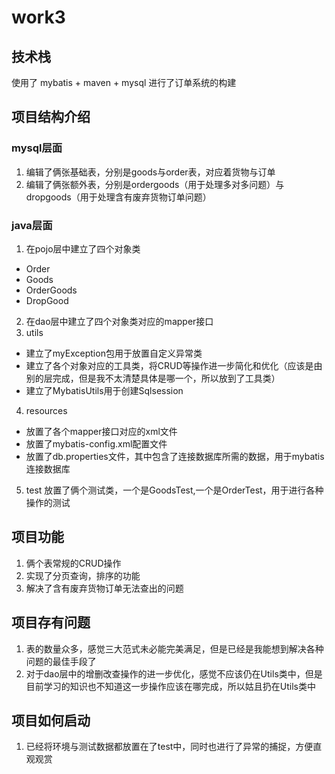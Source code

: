 # work3
## 技术栈
使用了 mybatis + maven + mysql 进行了订单系统的构建
## 项目结构介绍
### mysql层面
1. 编辑了俩张基础表，分别是goods与order表，对应着货物与订单
2. 编辑了俩张额外表，分别是ordergoods（用于处理多对多问题）与dropgoods（用于处理含有废弃货物订单问题）
### java层面
1. 在pojo层中建立了四个对象类
- Order
- Goods
- OrderGoods
- DropGood
2. 在dao层中建立了四个对象类对应的mapper接口
3. utils
- 建立了myException包用于放置自定义异常类
- 建立了各个对象对应的工具类，将CRUD等操作进一步简化和优化（应该是由别的层完成，但是我不太清楚具体是哪一个，所以放到了工具类）
- 建立了MybatisUtils用于创建Sqlsession
4. resources
- 放置了各个mapper接口对应的xml文件
- 放置了mybatis-config.xml配置文件
- 放置了db.properties文件，其中包含了连接数据库所需的数据，用于mybatis连接数据库
5. test
放置了俩个测试类，一个是GoodsTest,一个是OrderTest，用于进行各种操作的测试
## 项目功能
1. 俩个表常规的CRUD操作
2. 实现了分页查询，排序的功能
3. 解决了含有废弃货物订单无法查出的问题
## 项目存有问题
1. 表的数量众多，感觉三大范式未必能完美满足，但是已经是我能想到解决各种问题的最佳手段了
2. 对于dao层中的增删改查操作的进一步优化，感觉不应该仍在Utils类中，但是目前学习的知识也不知道这一步操作应该在哪完成，所以姑且扔在Utils类中
## 项目如何启动
1. 已经将环境与测试数据都放置在了test中，同时也进行了异常的捕捉，方便直观观赏
